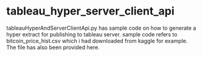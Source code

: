 # tableau_hyper_server_client_api

tableauHyperAndServerClientApi.py has sample code on how to generate a hyper extract for publishing to tableau server.
sample code refers to bitcoin_price_hist.csv which i had downloaded from kaggle for example.
The file has also been provided here.
